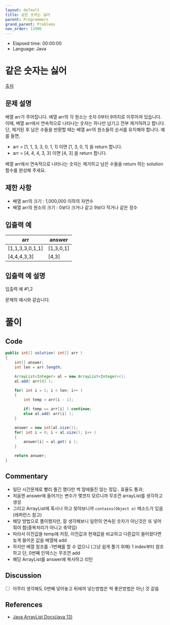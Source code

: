 ```yaml
---
layout: default
title: 같은 숫자는 싫어
parent: Programmers
grand_parent: Problems
nav_order: 12906
---
```


- Elapsed time: 00:00:00
- Language: Java

<!-- 문제 -->
# 같은 숫자는 싫어

[출처](https://programmers.co.kr/learn/courses/30/lessons/12906?language=java)

## 문제 설명

배열 arr가 주어집니다. 배열 arr의 각 원소는 숫자 0부터 9까지로 이루어져 있습니다. 이때, 배열 arr에서 연속적으로 나타나는 숫자는 하나만 남기고 전부 제거하려고 합니다. 단, 제거된 후 남은 수들을 반환할 때는 배열 arr의 원소들의 순서를 유지해야 합니다. 예를 들면,

- arr = [1, 1, 3, 3, 0, 1, 1] 이면 [1, 3, 0, 1] 을 return 합니다.
- arr = [4, 4, 4, 3, 3] 이면 [4, 3] 을 return 합니다.

배열 arr에서 연속적으로 나타나는 숫자는 제거하고 남은 수들을 return 하는 solution 함수를 완성해 주세요.

## 제한 사항

- 배열 arr의 크기 : 1,000,000 이하의 자연수
- 배열 arr의 원소의 크기 : 0보다 크거나 같고 9보다 작거나 같은 정수

## 입출력 예

| arr             | answer    |
| --------------- | --------- |
| [1,1,3,3,0,1,1] | [1,3,0,1] |
| [4,4,4,3,3]     | [4,3]     |

## 입출력 예 설명

입출력 예 #1,2

문제의 예시와 같습니다.

<!-- 풀이 -->
# 풀이

## Code

``` java
public int[] solution( int[] arr )
{
    int[] answer;
    int len = arr.length;

    ArrayList<Integer> al = new ArrayList<Integer>();
    al.add( arr[0] );

    for( int i = 1; i < len; i++ )
    {
        int temp = arr[i - 1];

        if( temp == arr[i] ) continue;
        else al.add( arr[i] );
    }

    answer = new int[al.size()];
    for( int i = 0; i < al.size(); i++ )
    {
        answer[i] = al.get( i );
    }

    return answer;
}
```

## Commentary

- 일단 시간문제로 빨리 풀긴 했다만 썩 맘에들진 않는 정답.. 효율도 통과;
- 처음엔 answer에 들어가는 변수가 몇갠지 모르니까 무조껀 arrayList를 생각하고 생성
- 그리고 ArrayList에 혹시나 하고 찾아보니까 `contains​(Object o)` 메소드가 있음(레퍼런스 참고)
- 해당 방법으로 풀이했지만, 잘 생각해보니 일련의 연속된 숫자가 아닌것은 또 넣어줘야 함(중복처리가 아니고 축약임)
- 따라서 이전값을 temp에 저장, 이전값과 현재값을 비교하고 다른값이 들어왔다면 늦게 들어온 값을 배열에 add
- 하지만 배열 참조를 -1번째를 할 수 없으니 (그냥 쉽게 풀기 위해) 1 index부터 참조하고 단, 0번째 인덱스는 무조껀 add
- 해당 ArrayList를 answer에 복사하고 리턴

## Discussion

- [ ] 아무리 생각해도 0번째 넣어놓고 뒤에꺼 넣는방법은 썩 좋은방법은 아닌 것 같음

## References

- [Java ArrayList Docs(java 13)](https://docs.oracle.com/en/java/javase/13/docs/api/java.base/java/util/ArrayList.html)